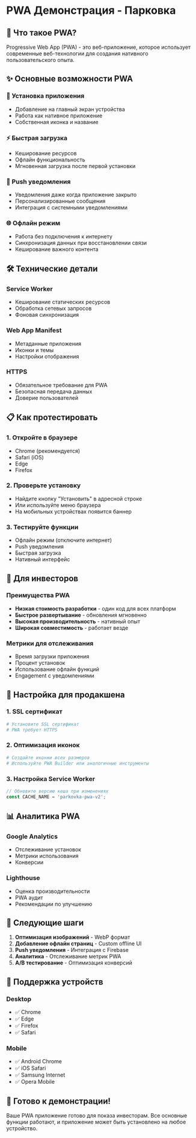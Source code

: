 # PWA Демонстрация - Парковка

## 🚀 Что такое PWA?

Progressive Web App (PWA) - это веб-приложение, которое использует современные веб-технологии для создания нативного пользовательского опыта.

## ✨ Основные возможности PWA

### 📱 Установка приложения
- Добавление на главный экран устройства
- Работа как нативное приложение
- Собственная иконка и название

### ⚡ Быстрая загрузка
- Кеширование ресурсов
- Офлайн функциональность
- Мгновенная загрузка после первой установки

### 🔔 Push уведомления
- Уведомления даже когда приложение закрыто
- Персонализированные сообщения
- Интеграция с системными уведомлениями

### 🌐 Офлайн режим
- Работа без подключения к интернету
- Синхронизация данных при восстановлении связи
- Кеширование важного контента

## 🛠️ Технические детали

### Service Worker
- Кеширование статических ресурсов
- Обработка сетевых запросов
- Фоновая синхронизация

### Web App Manifest
- Метаданные приложения
- Иконки и темы
- Настройки отображения

### HTTPS
- Обязательное требование для PWA
- Безопасная передача данных
- Доверие пользователей

## 📋 Как протестировать

### 1. Откройте в браузере
- Chrome (рекомендуется)
- Safari (iOS)
- Edge
- Firefox

### 2. Проверьте установку
- Найдите кнопку "Установить" в адресной строке
- Или используйте меню браузера
- На мобильных устройствах появится баннер

### 3. Тестируйте функции
- Офлайн режим (отключите интернет)
- Push уведомления
- Быстрая загрузка
- Нативный интерфейс

## 🎯 Для инвесторов

### Преимущества PWA
- **Низкая стоимость разработки** - один код для всех платформ
- **Быстрое развертывание** - обновления мгновенно
- **Высокая производительность** - нативный опыт
- **Широкая совместимость** - работает везде

### Метрики для отслеживания
- Время загрузки приложения
- Процент установок
- Использование офлайн функций
- Engagement с уведомлениями

## 🔧 Настройка для продакшена

### 1. SSL сертификат
```bash
# Установите SSL сертификат
# PWA требует HTTPS
```

### 2. Оптимизация иконок
```bash
# Создайте иконки всех размеров
# Используйте PWA Builder или аналогичные инструменты
```

### 3. Настройка Service Worker
```javascript
// Обновите версию кеша при изменениях
const CACHE_NAME = 'parkovka-pwa-v2';
```

## 📊 Аналитика PWA

### Google Analytics
- Отслеживание установок
- Метрики использования
- Конверсии

### Lighthouse
- Оценка производительности
- PWA аудит
- Рекомендации по улучшению

## 🚀 Следующие шаги

1. **Оптимизация изображений** - WebP формат
2. **Добавление офлайн страниц** - Custom offline UI
3. **Push уведомления** - Интеграция с Firebase
4. **Аналитика** - Отслеживание метрик PWA
5. **A/B тестирование** - Оптимизация конверсий

## 📱 Поддержка устройств

### Desktop
- ✅ Chrome
- ✅ Edge
- ✅ Firefox
- ✅ Safari

### Mobile
- ✅ Android Chrome
- ✅ iOS Safari
- ✅ Samsung Internet
- ✅ Opera Mobile

## 🎉 Готово к демонстрации!

Ваше PWA приложение готово для показа инвесторам. Все основные функции работают, и приложение может быть установлено на любое устройство.
